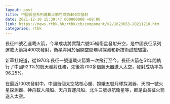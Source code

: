 ```yaml
---
layout: post
title: 中國長征系列運載火箭完成第400次發射
date: 2021-12-10 15:39:47.000000000 +08:00
link: https://news.rthk.hk/rthk/ch/component/k2/1623653-20211210.htm
categories: rthk
---
```


長征四號乙運載火箭，今早成功將實踐六號05組衛星發射升空，是中國長征系列運載火箭第400次發射，衛星將用於展開空間環境探測和新技術試驗驗證。

新華社報道，從1970年長征一號運載火箭第一次飛行至今，長征火箭在51年間執行了中國92.1%的航天發射任務，先後將700多個航天器送入太空，發射成功率為96.25%。

在最近100次發射中，中國首個太空站核心艙、嫦娥五號月球探測器、天問一號火星探測器、神舟載人飛船、天舟貨運飛船、北斗三號導航衛星等，都是由長征火箭送入太空。
